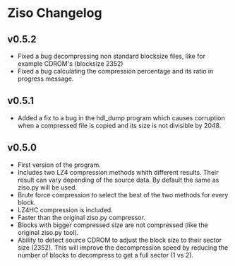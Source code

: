 # Ziso Changelog

## v0.5.2

* Fixed a bug decompressing non standard blocksize files, like for example CDROM's (blocksize 2352)
* Fixed a bug calculating the compression percentage and its ratio in progress message.

## v0.5.1

* Added a fix to a bug in the hdl_dump program which causes corruption when a compressed file is copied and its size is not divisible by 2048.

## v0.5.0

* First version of the program.
* Includes two LZ4 compression methods whith different results. Their result can vary depending of the source data. By default the same as ziso.py will be used.
* Brute force compression to select the best of the two methods for every block.
* LZ4HC compression is included.
* Faster than the original ziso.py compressor.
* Blocks with bigger compressed size are not compressed (like the original ziso.py tool).
* Ability to detect source CDROM to adjust the block size to their sector size (2352). This will improve the decompression speed by reducing the number of blocks to decompress to get a full sector (1 vs 2).